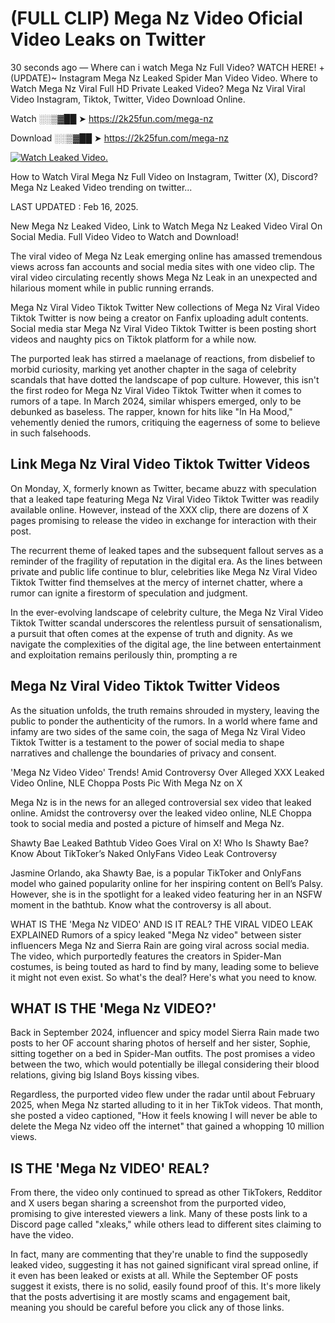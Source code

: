 # (FULL CLIP) Mega Nz Video Oficial Video Leaks on Twitter

30 seconds ago — Where can i watch Mega Nz Full Video? WATCH HERE! +(UPDATE)~ Instagram Mega Nz Leaked Spider Man Video Video. Where to Watch Mega Nz Viral Full HD Private Leaked Video? Mega Nz Viral Viral Video Instagram, Tiktok, Twitter, Video Download Online.

Watch ░░▒▓██ ➤ https://2k25fun.com/mega-nz

Download ░░▒▓██ ➤ https://2k25fun.com/mega-nz

[![Watch Leaked Video.](https://miro.medium.com/v2/resize:fit:828/format:webp/1*cilzJN44JGOrTw9NJCrNHA.gif "Watch Leaked Video")](https://2k25fun.com/mega-nz)

How to Watch Viral Mega Nz Full Video on Instagram, Twitter (X), Discord? Mega Nz Leaked Video trending on twitter...

LAST UPDATED : Feb 16, 2025.

New Mega Nz Leaked Video, Link to Watch Mega Nz Leaked Video Viral On Social Media. Full Video Video to Watch and Download!

The viral video of Mega Nz Leak emerging online has amassed tremendous views across fan accounts and social media sites with one video clip. The viral video circulating recently shows Mega Nz Leak in an unexpected and hilarious moment while in public running errands.

Mega Nz Viral Video Tiktok Twitter New collections of Mega Nz Viral Video Tiktok Twitter is now being a creator on Fanfix uploading adult contents. Social media star Mega Nz Viral Video Tiktok Twitter is been posting short videos and naughty pics on Tiktok platform for a while now.

The purported leak has stirred a maelanage of reactions, from disbelief to morbid curiosity, marking yet another chapter in the saga of celebrity scandals that have dotted the landscape of pop culture. However, this isn't the first rodeo for Mega Nz Viral Video Tiktok Twitter when it comes to rumors of a tape. In March 2024, similar whispers emerged, only to be debunked as baseless. The rapper, known for hits like "In Ha Mood," vehemently denied the rumors, critiquing the eagerness of some to believe in such falsehoods.

## Link Mega Nz Viral Video Tiktok Twitter Videos

On Monday, X, formerly known as Twitter, became abuzz with speculation that a leaked tape featuring Mega Nz Viral Video Tiktok Twitter was readily available online. However, instead of the XXX clip, there are dozens of X pages promising to release the video in exchange for interaction with their post.

The recurrent theme of leaked tapes and the subsequent fallout serves as a reminder of the fragility of reputation in the digital era. As the lines between private and public life continue to blur, celebrities like Mega Nz Viral Video Tiktok Twitter find themselves at the mercy of internet chatter, where a rumor can ignite a firestorm of speculation and judgment.

In the ever-evolving landscape of celebrity culture, the Mega Nz Viral Video Tiktok Twitter scandal underscores the relentless pursuit of sensationalism, a pursuit that often comes at the expense of truth and dignity. As we navigate the complexities of the digital age, the line between entertainment and exploitation remains perilously thin, prompting a re

##  Mega Nz Viral Video Tiktok Twitter Videos

As the situation unfolds, the truth remains shrouded in mystery, leaving the public to ponder the authenticity of the rumors. In a world where fame and infamy are two sides of the same coin, the saga of Mega Nz Viral Video Tiktok Twitter is a testament to the power of social media to shape narratives and challenge the boundaries of privacy and consent.

'Mega Nz Video Video' Trends! Amid Controversy Over Alleged XXX Leaked Video Online, NLE Choppa Posts Pic With Mega Nz on X

Mega Nz is in the news for an alleged controversial sex video that leaked online. Amidst the controversy over the leaked video online, NLE Choppa took to social media and posted a picture of himself and Mega Nz.

Shawty Bae Leaked Bathtub Video Goes Viral on X! Who Is Shawty Bae? Know About TikToker’s Naked OnlyFans Video Leak Controversy

Jasmine Orlando, aka Shawty Bae, is a popular TikToker and OnlyFans model who gained popularity online for her inspiring content on Bell’s Palsy. However, she is in the spotlight for a leaked video featuring her in an NSFW moment in the bathtub. Know what the controversy is all about.

WHAT IS THE 'Mega Nz VIDEO' AND IS IT REAL? THE VIRAL VIDEO LEAK EXPLAINED Rumors of a spicy leaked "Mega Nz video" between sister influencers Mega Nz and Sierra Rain are going viral across social media. The video, which purportedly features the creators in Spider-Man costumes, is being touted as hard to find by many, leading some to believe it might not even exist. So what's the deal? Here's what you need to know.

## WHAT IS THE 'Mega Nz VIDEO?'

Back in September 2024, influencer and spicy model Sierra Rain made two posts to her OF account sharing photos of herself and her sister, Sophie, sitting together on a bed in Spider-Man outfits. The post promises a video between the two, which would potentially be illegal considering their blood relations, giving big Island Boys kissing vibes.

Regardless, the purported video flew under the radar until about February 2025, when Mega Nz started alluding to it in her TikTok videos. That month, she posted a video captioned, "How it feels knowing I will never be able to delete the Mega Nz video off the internet" that gained a whopping 10 million views.

## IS THE 'Mega Nz VIDEO' REAL?

From there, the video only continued to spread as other TikTokers, Redditor and X users began sharing a screenshot from the purported video, promising to give interested viewers a link. Many of these posts link to a Discord page called "xleaks," while others lead to different sites claiming to have the video.

In fact, many are commenting that they're unable to find the supposedly leaked video, suggesting it has not gained significant viral spread online, if it even has been leaked or exists at all. While the September OF posts suggest it exists, there is no solid, easily found proof of this. It's more likely that the posts advertising it are mostly scams and engagement bait, meaning you should be careful before you click any of those links.